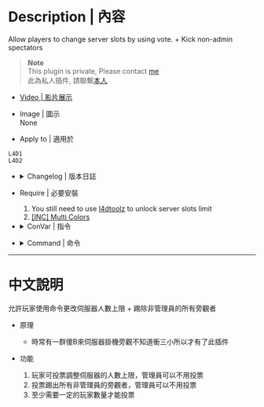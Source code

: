 # Description | 內容
Allow players to change server slots by using vote. + Kick non-admin spectators

> __Note__ <br/>
This plugin is private, Please contact [me](https://github.com/fbef0102/Game-Private_Plugin#私人插件列表-private-plugins-list)<br/>
此為私人插件, 請聯繫[本人](https://github.com/fbef0102/Game-Private_Plugin#私人插件列表-private-plugins-list)

* [Video | 影片展示](https://youtu.be/s_FnGt-pdO4)

* Image | 圖示
<br/>None

* Apply to | 適用於
```
L4D1
L4D2
```

* <details><summary>Changelog | 版本日誌</summary>

	* v2.3
</details>

* Require | 必要安裝
	1. You still need to use [l4dtoolz](https://github.com/Accelerator74/l4dtoolz/releases) to unlock server slots limit
	2. [[INC] Multi Colors](https://forums.alliedmods.net/showthread.php?t=247770)

* <details><summary>ConVar | 指令</summary>

	* cfg/sourcemod/l4d_slot_vote.cfg
	```php
	// Pass vote percentage.
	sm_matchvotes_s "0.60"

	// If 1, Enabled this plugin.
	sm_slot_vote_enabled "1"

	// Maximum allowed number of server slots (this value must be equal or greater than sm_slot_vote_min).
	sm_slot_vote_max "28"

	// Minimum allowed number of server slots (this value must be equal or lesser than sm_slot_vote_max).
	sm_slot_vote_min "9"

	// Players with these flags have immune to be kicked in spectator team.
	sm_slotvote_immue_kick_flag "z"

	// If 1, players can type comamnd to votekick all non-admin spectators.
	sm_slotvote_kick_spec "1"

	// Minimum # of players in game to start the vote
	sm_slotvote_player_limit "3"
	```
</details>

* <details><summary>Command | 命令</summary>

	* **Vote to change Server Slots, Admin can change without vote (Require:Admin_Generic)**
		```php
		sm_slots <number>
		sm_maxslots <number>
		```
	* **Vote to kick all non-admin spectators, Admin can kick without vote (Require:Admin_Generic)**
		```php
		sm_nospec
		sm_nospecs
		sm_kickspec
		sm_kickspecs
		```
	* **Lock server slots Server, so nobody can change server slots (Server Console Only)**
		```php
		sm_lock_slots
		```
	* **Unlock server slots Server, so anyone can change server slots (Server Console Only)**
		```php
		sm_unlock_slots
		```
</details>

- - - -
# 中文說明
允許玩家使用命令更改伺服器人數上限 + 踢除非管理員的所有旁觀者

* 原理
	* 時常有一群傻B來伺服器掛機旁觀不知道衝三小所以才有了此插件

* 功能
	1. 玩家可投票調整伺服器的人數上限，管理員可以不用投票
	2. 投票踢出所有非管理員的旁觀者，管理員可以不用投票
	3. 至少需要一定的玩家數量才能投票